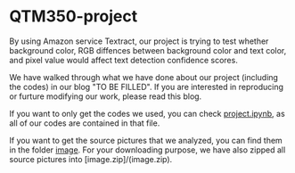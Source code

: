 # QTM350-project

By using Amazon service Textract, our project is trying to test whether background color, RGB diffences between background color and text color, and pixel value would affect text detection confidence scores.

We have walked through what we have done about our project (including the codes) in our blog "TO BE FILLED". If you are interested in reproducing or furture modifying our work, please read this blog.

If you want to only get the codes we used, you can check [project.ipynb](project.ipynb), as all of our codes are contained in that file.

If you want to get the source pictures that we analyzed, you can find them in the folder [image](image). For your downloading purpose, we have also zipped all source pictures into [image.zip]/(image.zip).
